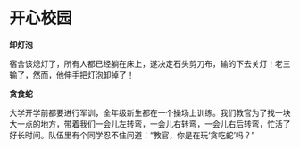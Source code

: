 # 开心校园

**卸灯泡**

宿舍该熄灯了，所有人都已经躺在床上，遂决定石头剪刀布，输的下去关灯！老三输了，然而，他伸手把灯泡卸掉了！ 

**贪食蛇**

大学开学前都要进行军训，全年级新生都在一个操场上训练。我们教官为了找一块大一点的地方，带着我们一会儿左转弯，一会儿右转弯，一会儿右后转弯，忙活了好长时间。队伍里有个同学忍不住问道：“教官，你是在玩‘贪吃蛇’吗？”